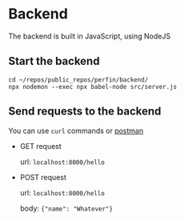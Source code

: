 # Backend
The backend is built in JavaScript, using NodeJS

## Start the backend
```
cd ~/repos/public_repos/perfin/backend/
npx nodemon --exec npx babel-node src/server.js
```

## Send requests to the backend
You can use `curl` commands or [postman](https://www.postman.com/)

 -  GET request

	url: `localhost:8000/hello`

 - POST request

	url: `localhost:8000/hello`

	body: `{"name": "Whatever"}`
